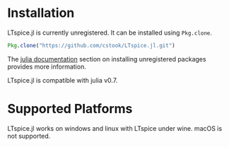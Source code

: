 # Installation

LTspice.jl is currently unregistered.  It can be installed using ```Pkg.clone```.
```julia
Pkg.clone("https://github.com/cstook/LTspice.jl.git")
```
The [julia documentation](http://docs.julialang.org) section on installing unregistered packages provides more information.

LTspice.jl is compatible with julia v0.7.

# Supported Platforms

LTspice.jl works on windows and linux with LTspice under wine.  macOS is not supported.
